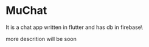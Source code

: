 
# MuChat
It is a chat app written in flutter and has db in firebase\


more descrition will be soon

